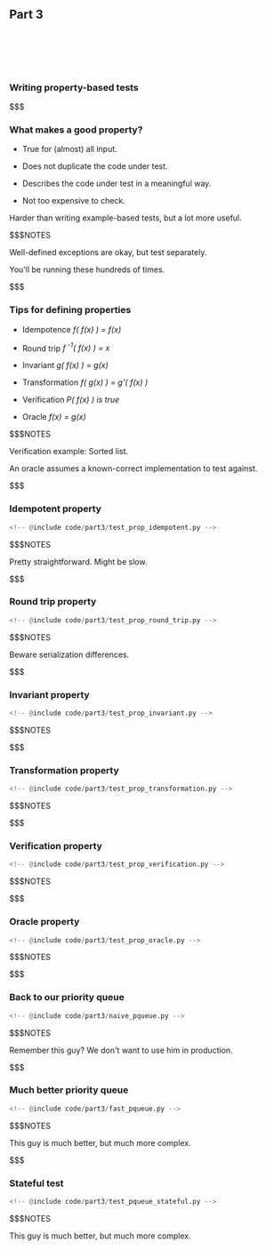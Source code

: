 ## Part 3

<br/>
<br/>
<br/>
<br/>

### Writing property-based tests

$$$

### What makes a good property?

* True for (almost) all input.

* Does not duplicate the code under test.

* Describes the code under test in a meaningful way.

* Not too expensive to check.

Harder than writing example-based tests, but a lot more useful.
<!--@exec frag()-->


$$$NOTES

Well-defined exceptions are okay, but test separately.

You'll be running these hundreds of times.

$$$

### Tips for defining properties

* <span>Idempotence</span> <!--@exec frag("hc hblock", "1")-->
  <span>*f( f(x) ) = f(x)*</span> <!--@exec frag("vhc hblock", "1")-->

* <span>Round trip</span> <!--@exec frag("hc hblock", "2")-->
  <span>*f<sup> -1</sup>( f(x) ) = x*</span> <!--@exec frag("vhc hblock", "2")-->

* <span>Invariant</span> <!--@exec frag("hc hblock", "3")-->
  <span>*g( f(x) ) = g(x)*</span> <!--@exec frag("vhc hblock", "3")-->

* <span>Transformation</span> <!--@exec frag("hc hblock", "4")-->
  <span>*f( g(x) ) = g'( f(x) )*</span> <!--@exec frag("vhc hblock", "4")-->

* <span>Verification</span> <!--@exec frag("hc hblock", "5")-->
  <span>*P( f(x) ) is true*</span> <!--@exec frag("vhc hblock", "5")-->

* <span>Oracle</span> <!--@exec frag("hc hblock", "6")-->
  <span>*f(x) = g(x)*</span> <!--@exec frag("vhc hblock", "6")-->

<!--{_style="width: 16em"}-->

$$$NOTES

Verification example: Sorted list.

An oracle assumes a known-correct implementation to test against.

$$$

### Idempotent property

```python
<!-- @include code/part3/test_prop_idempotent.py -->
```

$$$NOTES

Pretty straightforward. Might be slow.

$$$

### Round trip property

```python
<!-- @include code/part3/test_prop_round_trip.py -->
```

$$$NOTES

Beware serialization differences.

$$$

### Invariant property

```python
<!-- @include code/part3/test_prop_invariant.py -->
```

$$$NOTES

$$$

### Transformation property

```python
<!-- @include code/part3/test_prop_transformation.py -->
```

$$$NOTES

$$$

### Verification property

```python
<!-- @include code/part3/test_prop_verification.py -->
```

$$$NOTES

$$$

### Oracle property

```python
<!-- @include code/part3/test_prop_oracle.py -->
```

$$$NOTES

$$$

### Back to our priority queue

```python
<!-- @include code/part3/naive_pqueue.py -->
```

$$$NOTES

Remember this guy? We don't want to use him in production.

$$$

### Much better priority queue

```python
<!-- @include code/part3/fast_pqueue.py -->
```

$$$NOTES

This guy is much better, but much more complex.

$$$

### Stateful test

```python
<!-- @include code/part3/test_pqueue_stateful.py -->
```
<!--{_style="font-size:50%"}-->

$$$NOTES

This guy is much better, but much more complex.
